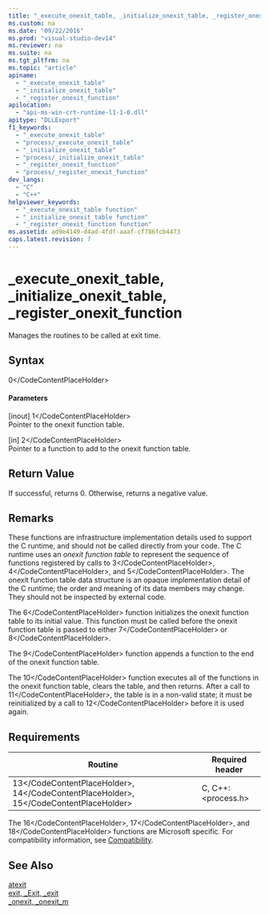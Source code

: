 ```yaml
---
title: "_execute_onexit_table, _initialize_onexit_table, _register_onexit_function"
ms.custom: na
ms.date: "09/22/2016"
ms.prod: "visual-studio-dev14"
ms.reviewer: na
ms.suite: na
ms.tgt_pltfrm: na
ms.topic: "article"
apiname: 
  - "_execute_onexit_table"
  - "_initialize_onexit_table"
  - "_register_onexit_function"
apilocation: 
  - "api-ms-win-crt-runtime-l1-1-0.dll"
apitype: "DLLExport"
f1_keywords: 
  - "_execute_onexit_table"
  - "process/_execute_onexit_table"
  - "_initialize_onexit_table"
  - "process/_initialize_onexit_table"
  - "_register_onexit_function"
  - "process/_register_onexit_function"
dev_langs: 
  - "C"
  - "C++"
helpviewer_keywords: 
  - "_execute_onexit_table function"
  - "_initialize_onexit_table function"
  - "_register_onexit_function function"
ms.assetid: ad9e4149-d4ad-4fdf-aaaf-cf786fcb4473
caps.latest.revision: 7
---
```

# _execute_onexit_table, _initialize_onexit_table, _register_onexit_function
Manages the routines to be called at exit time.  
  
## Syntax  
  
<CodeContentPlaceHolder>0\</CodeContentPlaceHolder>  
#### Parameters  
 [inout] <CodeContentPlaceHolder>1\</CodeContentPlaceHolder>  
 Pointer to the onexit function table.  
  
 [in] <CodeContentPlaceHolder>2\</CodeContentPlaceHolder>  
 Pointer to a function to add to the onexit function table.  
  
## Return Value  
 If successful, returns 0. Otherwise, returns a negative value.  
  
## Remarks  
 These functions are infrastructure implementation details used to support the C runtime, and should not be called directly from your code. The C runtime uses an *onexit function table* to represent the sequence of functions registered by calls to <CodeContentPlaceHolder>3\</CodeContentPlaceHolder>, <CodeContentPlaceHolder>4\</CodeContentPlaceHolder>, and <CodeContentPlaceHolder>5\</CodeContentPlaceHolder>. The onexit function table data structure is an opaque implementation detail of the C runtime; the order and meaning of its data members may change. They should not be inspected by external code.  
  
 The <CodeContentPlaceHolder>6\</CodeContentPlaceHolder> function initializes the onexit function table to its initial value.  This function must be called before the onexit function table is passed to either <CodeContentPlaceHolder>7\</CodeContentPlaceHolder> or <CodeContentPlaceHolder>8\</CodeContentPlaceHolder>.  
  
 The <CodeContentPlaceHolder>9\</CodeContentPlaceHolder> function appends a function to the end of the onexit function table.  
  
 The <CodeContentPlaceHolder>10\</CodeContentPlaceHolder> function executes all of the functions in the onexit function table, clears the table, and then returns. After a call to <CodeContentPlaceHolder>11\</CodeContentPlaceHolder>, the table is in a non-valid state; it must be reinitialized by a call to <CodeContentPlaceHolder>12\</CodeContentPlaceHolder> before it is used again.  
  
## Requirements  
  
|Routine|Required header|  
|-------------|---------------------|  
|<CodeContentPlaceHolder>13\</CodeContentPlaceHolder>, <CodeContentPlaceHolder>14\</CodeContentPlaceHolder>, <CodeContentPlaceHolder>15\</CodeContentPlaceHolder>|C, C++: \<process.h>|  
  
 The <CodeContentPlaceHolder>16\</CodeContentPlaceHolder>, <CodeContentPlaceHolder>17\</CodeContentPlaceHolder>, and <CodeContentPlaceHolder>18\</CodeContentPlaceHolder> functions are Microsoft specific. For compatibility information, see [Compatibility](../vs140/compatibility.md).  
  
## See Also  
 [atexit](../vs140/atexit.md)   
 [exit, _Exit, _exit](../vs140/exit--_exit--_exit.md)   
 [_onexit, _onexit_m](../vs140/_onexit--_onexit_m.md)